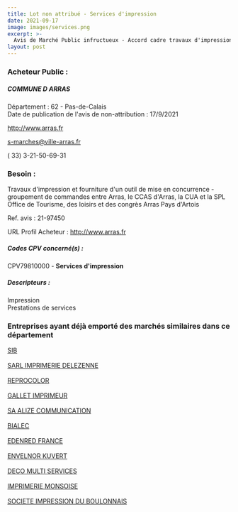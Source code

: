 ```yaml
---
title: Lot non attribué - Services d'impression
date: 2021-09-17
image: images/services.png
excerpt: >-
  Avis de Marché Public infructueux - Accord cadre travaux d'impression et Fourniture d'un outil de mise en concurrence
layout: post
---
```


### Acheteur Public :
##### COMMUNE D ARRAS
Département : 62 - Pas-de-Calais<br/>
Date de publication de l'avis de non-attribution : 17/9/2021


http://www.arras.fr

s-marches@ville-arras.fr

( 33) 3-21-50-69-31
### Besoin :

Travaux d'impression et fourniture d'un outil de mise en concurrence - groupement de commandes entre Arras, le CCAS d'Arras, la CUA et la SPL Office de Tourisme, des loisirs et des congrès Arras Pays d'Artois

Ref. avis : 21-97450

URL Profil Acheteur : http://www.arras.fr

##### Codes CPV concerné(s) :
CPV79810000 - **Services d'impression** <br/>

##### Descripteurs :
Impression <br/>
Prestations de services <br/>

### Entreprises ayant déjà emporté des marchés similaires dans ce département
<a href="/entreprise-544/siren-263505794">SIB</a><br/><br/>
<a href="/entreprise-547/siren-326117959">SARL IMPRIMERIE DELEZENNE</a><br/><br/>
<a href="/entreprise-547/siren-329106819">REPROCOLOR</a><br/><br/>
<a href="/entreprise-552/siren-380808238">GALLET IMPRIMEUR</a><br/><br/>
<a href="/entreprise-554/siren-391728516">SA ALIZE COMMUNICATION</a><br/><br/>
<a href="/entreprise-554/siren-393088810">BIALEC</a><br/><br/>
<a href="/entreprise-554/siren-393365135">EDENRED FRANCE</a><br/><br/>
<a href="/entreprise-558/siren-419239629">ENVELNOR KUVERT</a><br/><br/>
<a href="/entreprise-562/siren-449602382">DECO MULTI SERVICES</a><br/><br/>
<a href="/entreprise-563/siren-464500776">IMPRIMERIE MONSOISE</a><br/><br/>
<a href="/entreprise-573/siren-616220083">SOCIETE IMPRESSION DU BOULONNAIS</a><br/><br/>
